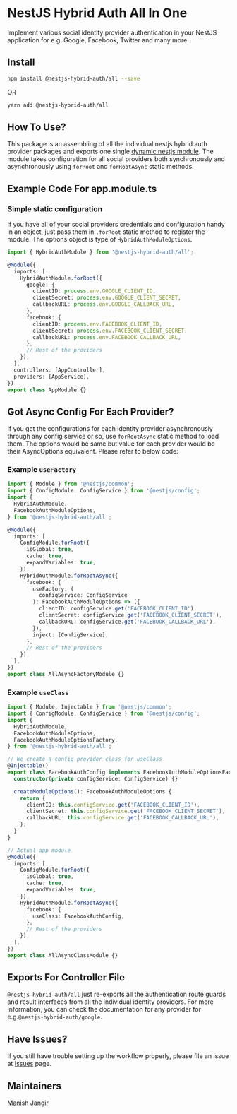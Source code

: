 # NestJS Hybrid Auth All In One

Implement various social identity provider authentication in your NestJS application for e.g. Google, Facebook, Twitter and many more.

## Install

```bash
npm install @nestjs-hybrid-auth/all --save
```

OR

```bash
yarn add @nestjs-hybrid-auth/all
```

## How To Use?

This package is an assembling of all the individual nestjs hybrid auth provider packages and exports one single [dynamic nestjs module](https://docs.nestjs.com/fundamentals/dynamic-modules). The module takes configuration for all social providers both synchronously and asynchronously using `forRoot` and `forRootAsync` static methods.

## Example Code For app.module.ts

### Simple static configuration

If you have all of your social providers credentials and configuration handy in an object, just pass them in `.forRoot` static method to register the module. The options object is type of `HybridAuthModuleOptions`.

```typescript
import { HybridAuthModule } from '@nestjs-hybrid-auth/all';

@Module({
  imports: [
    HybridAuthModule.forRoot({
      google: {
        clientID: process.env.GOOGLE_CLIENT_ID,
        clientSecret: process.env.GOOGLE_CLIENT_SECRET,
        callbackURL: process.env.GOOGLE_CALLBACK_URL,
      },
      facebook: {
        clientID: process.env.FACEBOOK_CLIENT_ID,
        clientSecret: process.env.FACEBOOK_CLIENT_SECRET,
        callbackURL: process.env.FACEBOOK_CALLBACK_URL,
      },
      // Rest of the providers
    }),
  ],
  controllers: [AppController],
  providers: [AppService],
})
export class AppModule {}
```

## Got Async Config For Each Provider?

If you get the configurations for each identity provider asynchronously through any config service or so, use `forRootAsync` static method to load them. The options would be same but value for each provider would be their AsyncOptions equivalent. Please refer to below code:

### Example `useFactory`

```typescript
import { Module } from '@nestjs/common';
import { ConfigModule, ConfigService } from '@nestjs/config';
import {
  HybridAuthModule,
  FacebookAuthModuleOptions,
} from '@nestjs-hybrid-auth/all';

@Module({
  imports: [
    ConfigModule.forRoot({
      isGlobal: true,
      cache: true,
      expandVariables: true,
    }),
    HybridAuthModule.forRootAsync({
      facebook: {
        useFactory: (
          configService: ConfigService
        ): FacebookAuthModuleOptions => ({
          clientID: configService.get('FACEBOOK_CLIENT_ID'),
          clientSecret: configService.get('FACEBOOK_CLIENT_SECRET'),
          callbackURL: configService.get('FACEBOOK_CALLBACK_URL'),
        }),
        inject: [ConfigService],
      },
      // Rest of the providers
    }),
  ],
})
export class AllAsyncFactoryModule {}
```

### Example `useClass`

```typescript
import { Module, Injectable } from '@nestjs/common';
import { ConfigModule, ConfigService } from '@nestjs/config';
import {
  HybridAuthModule,
  FacebookAuthModuleOptions,
  FacebookAuthModuleOptionsFactory,
} from '@nestjs-hybrid-auth/all';

// We create a config provider class for useClass
@Injectable()
export class FacebookAuthConfig implements FacebookAuthModuleOptionsFactory {
  constructor(private configService: ConfigService) {}

  createModuleOptions(): FacebookAuthModuleOptions {
    return {
      clientID: this.configService.get('FACEBOOK_CLIENT_ID'),
      clientSecret: this.configService.get('FACEBOOK_CLIENT_SECRET'),
      callbackURL: this.configService.get('FACEBOOK_CALLBACK_URL'),
    };
  }
}

// Actual app module
@Module({
  imports: [
    ConfigModule.forRoot({
      isGlobal: true,
      cache: true,
      expandVariables: true,
    }),
    HybridAuthModule.forRootAsync({
      facebook: {
        useClass: FacebookAuthConfig,
      },
      // Rest of the providers
    }),
  ],
})
export class AllAsyncClassModule {}
```

## Exports For Controller File

`@nestjs-hybrid-auth/all` just re-exports all the authentication route guards and result interfaces from all the individual identity providers. For more information, you can check the documentation for any provider for e.g.`@nestjs-hybrid-auth/google`.

## Have Issues?

If you still have trouble setting up the workflow properly, please file an issue at [Issues](https://github.com/mjangir/nestjs-hybrid-auth/issues) page.

## Maintainers

[Manish Jangir](https://github.com/mjangir)
